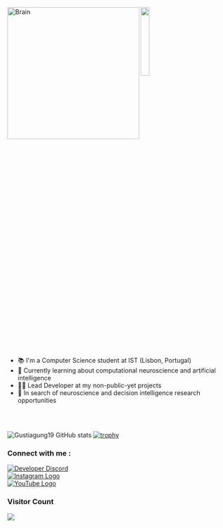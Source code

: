 <img align="left" alt="Brain" width="300" src="http://gifimage.net/wp-content/uploads/2017/10/cerebro-gif-tumblr-3.gif">

<img src="https://github.com/vimalverma558/vimalverma558/blob/v2/img/hello.gif" width="20%">

- 📚 I'm a Computer Science student at IST (Lisbon, Portugal)
- 🧠 Currently learning about computational neuroscience and artificial intelligence
- 👩‍💻 Lead Developer at my non-public-yet projects
- 🧪 In search of neuroscience and decision intelligence research opportunities

<br />
<br />

![Gustiagung19 GitHub stats](https://github-readme-stats.vercel.app/api?username=Gustiagung19&show_icons=true&theme=tokyonight)
[![trophy](https://github-profile-trophy.vercel.app/?username=Gustiagung19&theme=onedark)](https://github.com/Gustiagung19/github-profile-trophy)

### Connect with me :
[![Developer Discord](https://discordapp.com/api/guilds/834066337117765694/widget.png?style=banner2)](https://discord.com/invite/9zsfGF8ASe)
<br />
[![Instagram Logo](https://cdn-icons-png.flaticon.com/512/174/174855.png)](https://www.instagram.com/gustiagung_19/)
<br />
[![YouTube Logo](https://icons.iconarchive.com/icons/marcus-roberto/google-play/64/YouTube-icon.png)](https://www.youtube.com/c/GustiAgung)

### Visitor Count
<img src="https://profile-counter.glitch.me/Gustiagung19/count.svg" />
